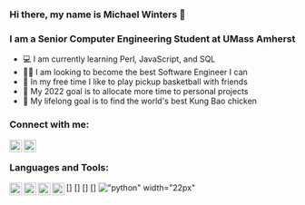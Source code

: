 ### Hi there, my name is Michael Winters 👋

### I am a Senior Computer Engineering Student at UMass Amherst
- 💻 I am currently learning Perl, JavaScript, and SQL
- 👨‍💻 I am looking to become the best Software Engineer I can
- 🏀 In my free time I like to play pickup basketball with friends
- 🥅 My 2022 goal is to allocate more time to personal projects
- 🥡 My lifelong goal is to find the world's best Kung Bao chicken

### Connect with me:
[<img align="left" alt="mcwinters | LinkedIn" width="22px" src="https://cdn.jsdelivr.net/npm/simple-icons@v3/icons/linkedin.svg" />][linkedin]
[<img align="left" alt="mwints19 | Gmail" width="22px" src="https://cdn.jsdelivr.net/npm/simple-icons@3.13.0/icons/gmail.svg" />][gmail]

<br />

### Languages and Tools:
[<img align="left" alt="Python" width="22px" src="https://cdn.jsdelivr.net/npm/simple-icons@3.13.0/icons/python.svg" />]
[<img align="left" alt="C" width="22px" src="https://cdn.jsdelivr.net/npm/simple-icons@3.13.0/icons/c.svg" />]
[<img align="left" alt="Perl" width="22px" src="https://cdn.jsdelivr.net/npm/simple-icons@3.13.0/icons/perl.svg" />]
[<img align="left" alt="JavaScript" width="22px" src="https://cdn.jsdelivr.net/npm/simple-icons@3.13.0/icons/javascript.svg" />]
!["python"  width="22px"](https://cdn.jsdelivr.net/npm/simple-icons@3.13.0/icons/python.svg)


<br />
<br />

[linkedin]: https://www.linkedin.com/in/michael--winters/
[gmail]: mcwinters19@gmail.com
